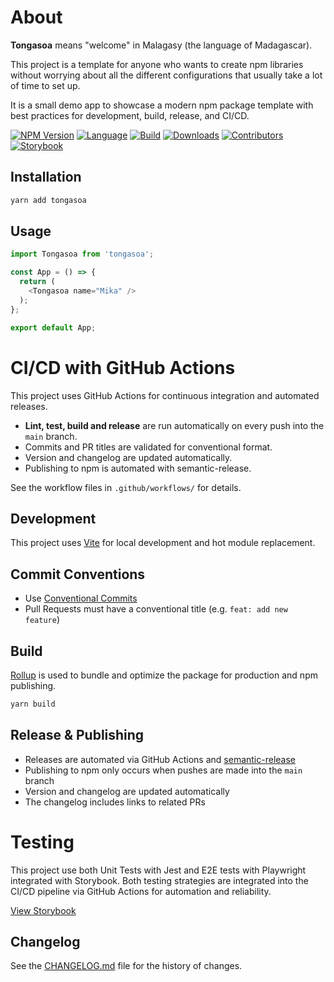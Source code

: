 # About

**Tongasoa** means "welcome" in Malagasy (the language of Madagascar).

This project is a template for anyone who wants to create npm libraries without worrying about all the different configurations that usually take a lot of time to set up.

It is a small demo app to showcase a modern npm package template with best practices for development, build, release, and CI/CD.

<!-- [START BADGES] -->
<!-- Please keep comment here to allow auto update -->
[![NPM Version](https://img.shields.io/npm/v/tongasoa?style=flat-square)](https://www.npmjs.com/package/tongasoa)
[![Language](https://img.shields.io/badge/language-TypeScript-blue.svg?style=flat-square)](https://www.typescriptlang.org)
[![Build](https://github.com/tiavina-mika/tongasoa/actions/workflows/release.yml/badge.svg)](https://github.com/tiavina-mika/tongasoa/actions)
[![Downloads](https://img.shields.io/npm/dm/tongasoa?style=flat-square)](https://www.npmjs.com/package/tongasoa)
[![Contributors](https://img.shields.io/github/contributors/tiavina-mika/tongasoa?style=flat-square)](https://github.com/tiavina-mika/tongasoa/graphs/contributors)
[![Storybook](https://img.shields.io/badge/Storybook-View%20Components-orange?style=flat-square&logo=storybook)](https://tiavina-mika.github.io/tongasoa)
<!-- [END BADGES] -->

## Installation

```bash
yarn add tongasoa
```

## Usage

```js
import Tongasoa from 'tongasoa';

const App = () => {
  return (
    <Tongasoa name="Mika" />
  );
};

export default App;
```

# CI/CD with GitHub Actions

This project uses GitHub Actions for continuous integration and automated releases.

- **Lint, test, build and release** are run automatically on every push into the `main` branch.
- Commits and PR titles are validated for conventional format.
- Version and changelog are updated automatically.
- Publishing to npm is automated with semantic-release.

See the workflow files in `.github/workflows/` for details.

## Development

This project uses [Vite](https://vitejs.dev/) for local development and hot module replacement.

## Commit Conventions

- Use [Conventional Commits](https://www.conventionalcommits.org/en/v1.0.0/)
- Pull Requests must have a conventional title (e.g. `feat: add new feature`)

## Build

[Rollup](https://rollupjs.org/) is used to bundle and optimize the package for production and npm publishing.

```bash
yarn build
```

## Release & Publishing

- Releases are automated via GitHub Actions and [semantic-release](https://semantic-release.gitbook.io/semantic-release/)
- Publishing to npm only occurs when pushes are made into the `main` branch
- Version and changelog are updated automatically
- The changelog includes links to related PRs

# Testing

This project use both Unit Tests with Jest and E2E tests with Playwright integrated with Storybook.
Both testing strategies are integrated into the CI/CD pipeline via GitHub Actions for automation and reliability.

[View Storybook](https://tiavina-mika.github.io/tongasoa)

## Changelog

See the [CHANGELOG.md](https://github.com/tiavina-mika/tongasoa/blob/main/CHANGELOG.md) file for the history of changes.


